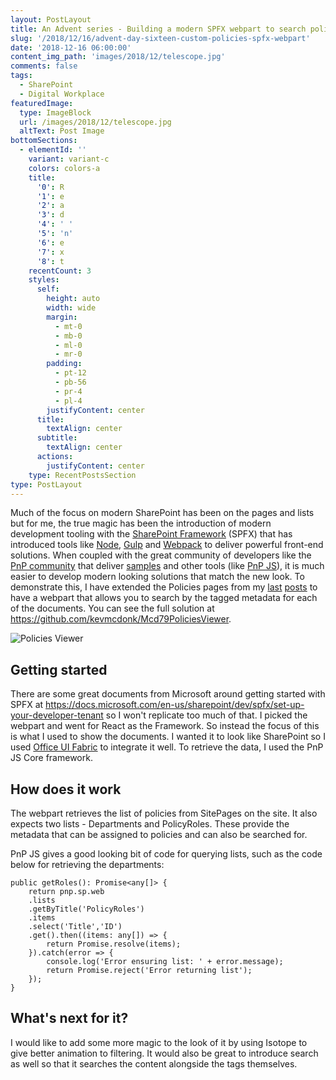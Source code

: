 ```yaml
---
layout: PostLayout
title: An Advent series - Building a modern SPFX webpart to search policies
slug: '/2018/12/16/advent-day-sixteen-custom-policies-spfx-webpart'
date: '2018-12-16 06:00:00'
content_img_path: 'images/2018/12/telescope.jpg'
comments: false
tags:
  - SharePoint
  - Digital Workplace
featuredImage:
  type: ImageBlock
  url: /images/2018/12/telescope.jpg
  altText: Post Image
bottomSections:
  - elementId: ''
    variant: variant-c
    colors: colors-a
    title:
      '0': R
      '1': e
      '2': a
      '3': d
      '4': ' '
      '5': 'n'
      '6': e
      '7': x
      '8': t
    recentCount: 3
    styles:
      self:
        height: auto
        width: wide
        margin:
          - mt-0
          - mb-0
          - ml-0
          - mr-0
        padding:
          - pt-12
          - pb-56
          - pr-4
          - pl-4
        justifyContent: center
      title:
        textAlign: center
      subtitle:
        textAlign: center
      actions:
        justifyContent: center
    type: RecentPostsSection
type: PostLayout
---
```


Much of the focus on modern SharePoint has been on the pages and lists but for me, the true magic has been the introduction of modern development tooling with the [SharePoint Framework](https://docs.microsoft.com/en-us/sharepoint/dev/spfx/sharepoint-framework-overview) (SPFX) that has introduced tools like [Node](https://nodejs.org/en/), [Gulp](https://gulpjs.com/) and [Webpack](https://webpack.js.org/) to deliver powerful front-end solutions. When coupled with the great community of developers like the [PnP community](https://docs.microsoft.com/en-us/sharepoint/dev/community/community) that deliver [samples](https://developer.microsoft.com/en-us/SharePoint/gallery/?filterBy=SharePoint,Samples) and other tools (like [PnP JS](https://github.com/pnp/pnpjs)), it is much easier to develop modern looking solutions that match the new look. To demonstrate this, I have extended the Policies pages from my [last](/2018/12/15/advent-day-fifteen-adding-page-approvals-in-modern-site.html) [posts](/2018/12/14/advent-day-fourteen-building-policies-site-in-modern-site.html) to have a webpart that allows you to search by the tagged metadata for each of the documents. You can see the full solution at https://github.com/kevmcdonk/Mcd79PoliciesViewer.

![Policies Viewer](/images/2018/12/PolicesViewerWebPart.PNG)

## Getting started

There are some great documents from Microsoft around getting started with SPFX at https://docs.microsoft.com/en-us/sharepoint/dev/spfx/set-up-your-developer-tenant so I won't replicate too much of that. I picked the webpart and went for React as the Framework. So instead the focus of this is what I used to show the documents. I wanted it to look like SharePoint so I used [Office UI Fabric](https://developer.microsoft.com/en-us/fabric) to integrate it well. To retrieve the data, I used the PnP JS Core framework.

## How does it work

The webpart retrieves the list of policies from SitePages on the site. It also expects two lists - Departments and PolicyRoles. These provide the metadata that can be assigned to policies and can also be searched for.

PnP JS gives a good looking bit of code for querying lists, such as the code below for retrieving the departments:

    public getRoles(): Promise<any[]> {
        return pnp.sp.web
        .lists
        .getByTitle('PolicyRoles')
        .items
        .select('Title','ID')
        .get().then((items: any[]) => {
            return Promise.resolve(items);
        }).catch(error => {
            console.log('Error ensuring list: ' + error.message);
            return Promise.reject('Error returning list');
        });
    }

## What's next for it?

I would like to add some more magic to the look of it by using Isotope to give better animation to filtering. It would also be great to introduce search as well so that it searches the content alongside the tags themselves.
